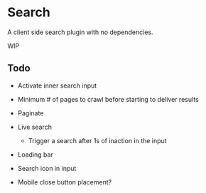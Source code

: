 # Search

A client side search plugin with no dependencies.

WIP

## Todo
- Activate inner search input
- Minimum # of pages to crawl before starting to deliver results
- Paginate
- Live search
	+ Trigger a search after 1s of inaction in the input

- Loading bar
- Search icon in input
- Mobile close button placement?
